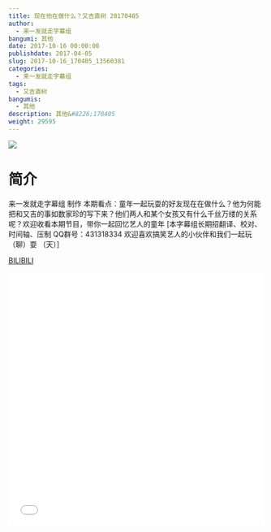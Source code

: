```yaml
---
title: 现在他在做什么？又吉直树 20170405
author: 
  - 来一发就走字幕组
bangumi: 其他
date: 2017-10-16 00:00:00
publishdate: 2017-04-05
slug: 2017-10-16_170405_13560381
categories: 
  - 来一发就走字幕组
tags: 
  - 又吉直树
bangumis: 
  - 其他
description: 其他&#8226;170405
weight: 29595
---
```


![](https://i.imgur.com/xsl7ZUZ.jpg)

# 简介  
来一发就走字幕组 制作
本期看点：童年一起玩耍的好友现在在做什么？他为何能把和又吉的事如数家珍的写下来？他们两人和某个女孩又有什么千丝万缕的关系呢？欢迎收看本期节目，带你一起回忆艺人的童年 [本字幕组长期招翻译、校对、时间轴、压制   QQ群号：431318334 欢迎喜欢搞笑艺人的小伙伴和我们一起玩（聊）耍 （天）]

  [BILIBILI](https://www.bilibili.com/video/av13560381/)


  <iframe src="//www.bilibili.com/html/html5player.html?cid=22195338&aid=13560381" width="100%" height="500" frameborder="0" allowfullscreen="allowfullscreen"></iframe>
